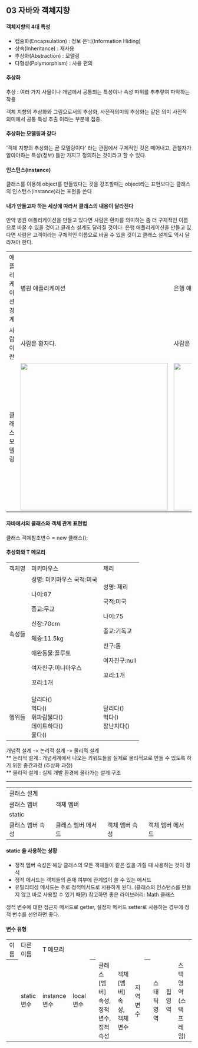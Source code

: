 ## 03 자바와 객체지향

#### 객체지향의 4대 특성

- 캡슐화(Encapsulation) : 정보 은닉(Information Hiding)
- 상속(Inheritance) : 재사용
- 추상화(Abstraction) : 모델링
- 다형성(Polymorphism) : 사용 편의

#### 추상화

추상 : 여러 가지 사물이나 개념에서 공통되는 특성이나 속성 따위를 추추랗여 파악하는 작용

객체 지향의 추상화와 그림으로서의 추상화, 사전적의미의 추상화는 같은 의미
사전적 의미에서 공통 특성 추출 이라는 부분에 집중.

#### 추상화는 모델링과 같다
'객체 지향의 추상화는 곧 모델링이다' 라는 관점에서 구체적인 것은 떼어내고, 관찰자가 알아야하는 특성(정보) 들만 가지고 정의하는 것이라고 할 수 있다.

#### 인스턴스(instance)

클래스를 이용해 object를 만들었다는 것을 강조할때는 object라는 표현보다는 클래스의 인스턴스(instance)라는 표현을 쓴다

#### 내가 만들고자 하는 세상에 따라서 클래스의 내용이 달라진다

만약 병원 애플리케이션을 만들고 있다면 사람은 환자를 의미하는 좀 더 구체적인 이름으로 바꿀 수 있을 것이고 클래스 설계도 달라질 것이다. 은행 애플리케이션을 만들고 있다면 사람은 고객이라는 구체적인 이름으로 바꿀 수 있을 것이고 클래스 설계도 역시 달라져야 한다.

<table>
<tr>
<td>애플리케이션 경계</td>
<td>병원 애플리케이션</td>
<td>은행 애플리케이션</td>
</tr>

<tr>
<td>사람이란 </td>
<td>사람은 환자다.</td>
<td>사람은 고객이다.</td>
</tr>

<tr>
<td>클래스 모델링</td>
<td>
  <img src = "https://github.com/user-attachments/assets/901056a5-8f52-407b-a6a7-42ea3aa4b9eb" width = "400" height = "auto" />
</td>
<td>
  <img src = "https://github.com/user-attachments/assets/9f86a777-60ce-44cb-8b55-7d06344275bd" width = "400" height = "auto" />
</td>
</tr>
</table>

#### 자바에서의 클래스와 객체 관계 표현법

클래스 객체참조변수 = new 클래스();

#### 추상화와 T 메모리

<table>
<tr>
<td>객체명</td>
<td>미키마우스</td>
<td>제리</td>
</tr>

<tr>
<td>속성들</td>
<td>성명: 미키마우스   
  국적:미국
  
  나이:87
  
  종교:무교
  
  신장:70cm
  
  체중:11.5kg
  
  애완동물:플루토
  
  여자친구:미니마우스
  
  꼬리:1개</td>
<td>성명: 제리
  
  국적:미국
  
  나이:75
  
  종교:기독교
  
  친구:톰
  
  여자친구:null
  
  꼬리:1개</td>
</tr>

<tr>
<td>행위들</td>
<td>
  달리다()<br/>
  먹다()<br/>  
  휘파람불다()<br/>  
  데이트하다()<br/>  
  울다()<br/>  
</td>
<td>
  달리다()<br/>  
  먹다()<br/>  
  장난치다()<br/>  
</td>
</tr>
</table>

개념적 설계 -> 논리적 설계 -> 물리적 설계 <br/>
** 논리적 설계 : 개념세계에서 나오는 키워드들을 실제로 물리적으로 만들 수 있도록 하기 위한 중간과정 (추상화 과정) <br/>
** 물리적 설계 : 실제 개발 환경에 올라가는 설계 구조 <br/>

---


<table>
  <tr>
<td>클래스 설계</td>    
  </tr>
  
<tr>
<td>클래스 멤버</td>
<td>객체 멤버</td>
</tr>

<tr>
<td>static</td>
<td></td>
</tr>

<tr>
<td>클래스 멤버 속성</td>
<td>클래스 멤버 메서드</td>
<td>객체 멤버 속성</td>
<td>객체 멤버 메서드</td>
</tr>

</table>

#### static 을 사용하는 상황

- 정적 멤버 속성은 해당 클래스의 모든 객체들이 같은 값을 가질 때 사용하는 것이 정석
- 정적 메서드는 객체들의 존재 여부에 관계없이 쓸 수 있는 메서드
- 유틸리티성 메서드는 주로 정적메서드로 사용하게 된다. (클래스의 인스턴스를 만들지 않고 바로 사용할 수 있기 때문) 참고하면 좋은 라이브러리: Math 클래스

정적 변수에 대한 접근자 메서드로 getter, 설정자 메서드 setter로 사용하는 경우에 정적 변수를 선언하면 좋다.

#### 변수 유형

<table>
<tr>
 <td>이름</td>
 <td>다른 이름</td>
 <td>T 메모리</td>
</tr>

<th>
  <td>static 변수</td>
  <td>instance 변수</td>
  <td>local 변수</td>
</th>

<th>
  <td>클래스 [멤버] 속성, 정적 변수, 정적 속성</td>
<td>객체 [멤버] 속성, 객체 변수</td>
<td>지역 변수</td>
</th>

<th>
<td>스태틱 영역</td>
<td>힙 영역</td>
<td>스택 영역(스택 프레임)</td>
</th>

</table>
